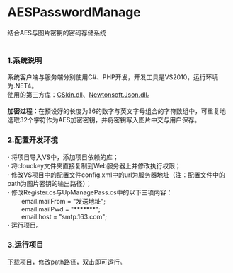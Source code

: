 # AESPasswordManage
结合AES与图片密钥的密码存储系统<br/><br/>
<h3>1.系统说明</h3>
  系统客户端与服务端分别使用C#、PHP开发，开发工具是VS2010，运行环境为.NET4。<br/>使用的第三方库：<a href="http://www.cskin.net/">CSkin.dll</a>、<a href="http://www.newtonsoft.com/json">Newtonsoft.Json.dll</a>。<br/><br/>
  <b>加密过程：</b>在预设好的长度为36的数字与英文字母组合的字符数组中，可重复地选取32个字符作为AES加密密钥，并将密钥写入图片中交与用户保存。<br/>
<h3>2.配置开发环境</h3>
  <b>&middot;</b> 将项目导入VS中，添加项目依赖的库；<br/>
  <b>&middot;</b> 将cloudkey文件夹直接复制到Web服务器上并修改执行权限；<br/>
  <b>&middot;</b> 修改VS项目中的配置文件config.xml中的url为服务器地址（注：配置文件中的path为图片密钥的输出路径）；<br/>
  <b>&middot;</b> 修改Register.cs与UpManagePass.cs中的以下三项内容：<br/>
  &nbsp;&nbsp;&nbsp;&nbsp; &nbsp; &nbsp;email.mailFrom = "发送地址";<br/>
  &nbsp;&nbsp;&nbsp;&nbsp; &nbsp; &nbsp;email.mailPwd = "*******";<br/>
  &nbsp;&nbsp;&nbsp;&nbsp; &nbsp; &nbsp;email.host = "smtp.163.com";<br/>
  <b>&middot;</b> 运行项目。<br/>
<h3>3.运行项目</h3>
  <a href="https://github.com/holif/AESPasswordManage/releases/download/v1.0/AESPasswordManage.zip">下载项目</a>，修改path路径，双击即可运行。<br/><br/>
